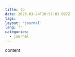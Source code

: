 ```yaml
---
title: tp
date: 2025-03-24T10:57:03.097Z
tags:
layout: 'journal'
lang: fr
categories: 
  - journal
---
```

content 